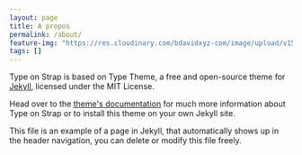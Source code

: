 ```yaml
---
layout: page
title: A propos
permalink: /about/
feature-img: "https://res.cloudinary.com/bdavidxyz-com/image/upload/v1523971085/circuit_sdcyur.jpg"
tags: []
---
```


Type on Strap is based on Type Theme, a free and open-source theme for [Jekyll](http://jekyllrb.com/), licensed under the MIT License.

Head over to the [theme's documentation](https://github.io/sylhare/Type-on-Strap) for much more information about Type on Strap or to install this theme on your own Jekyll site.

This file is an example of a page in Jekyll, that automatically shows up in the header navigation, you can delete or modify this file freely.
 
